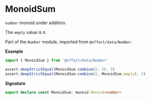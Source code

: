 # MonoidSum

`number` monoid under addition.

The `empty` value is `0`.

Part of the `Number` module, imported from `@effect/data/Number`.

**Example**

```ts
import { MonoidSum } from '@effect/data/Number'

assert.deepStrictEqual(MonoidSum.combine(2, 3), 5)
assert.deepStrictEqual(MonoidSum.combine(2, MonoidSum.empty), 2)
```

**Signature**

```ts
export declare const MonoidSum: monoid.Monoid<number>
```
